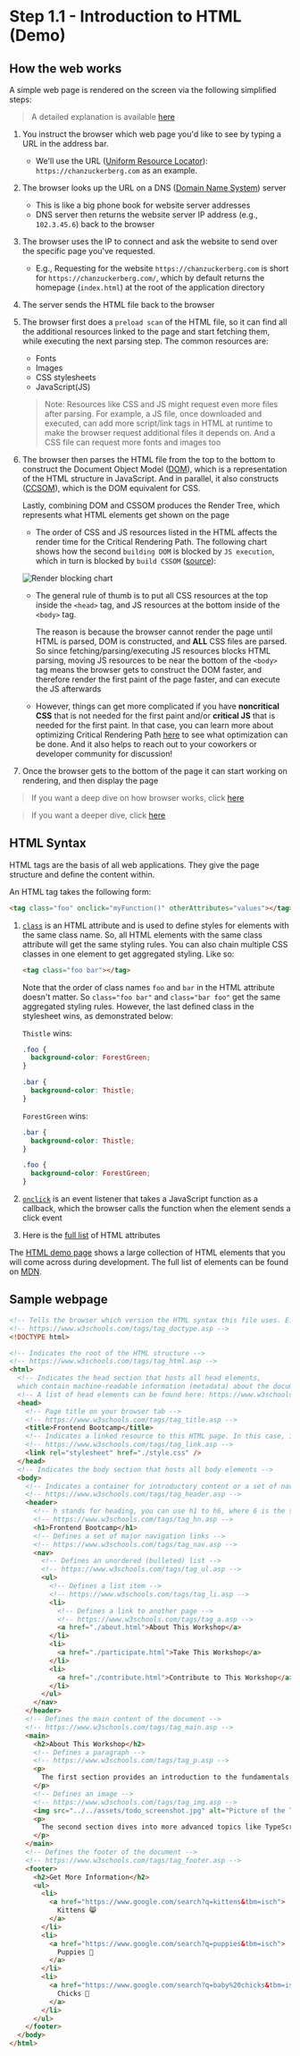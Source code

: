 # Step 1.1 - Introduction to HTML (Demo)

## How the web works

A simple web page is rendered on the screen via the following simplified steps:

> A detailed explanation is available [here](https://github.com/alex/what-happens-when)

1. You instruct the browser which web page you'd like to see by typing a URL in the address bar.

   - We'll use the URL ([Uniform Resource Locator](https://en.wikipedia.org/wiki/URL)): `https://chanzuckerberg.com` as an example.

2. The browser looks up the URL on a DNS ([Domain Name System](https://en.wikipedia.org/wiki/Domain_Name_System)) server

   - This is like a big phone book for website server addresses
   - DNS server then returns the website server IP address (e.g., `102.3.45.6`) back to the browser

3. The browser uses the IP to connect and ask the website to send over the specific page you've requested.

   - E.g., Requesting for the website `https://chanzuckerberg.com` is short for `https://chanzuckerberg.com/`, which by default returns the homepage (`index.html`) at the root of the application directory

4. The server sends the HTML file back to the browser

5. The browser first does a `preload scan` of the HTML file, so it can find all the additional resources linked to the page and start fetching them, while executing the next parsing step. The common resources are:

   - Fonts
   - Images
   - CSS stylesheets
   - JavaScript(JS)

   > Note: Resources like CSS and JS might request even more files after parsing. For example, a JS file, once downloaded and executed, can add more script/link tags in HTML at runtime to make the browser request additional files it depends on. And a CSS file can request more fonts and images too

6. The browser then parses the HTML file from the top to the bottom to construct the Document Object Model ([DOM](https://developer.mozilla.org/en-US/docs/Web/API/Document_Object_Model/Introduction)), which is a representation of the HTML structure in JavaScript. And in parallel, it also constructs ([CCSOM](https://developer.mozilla.org/en-US/docs/Web/API/CSS_Object_Model)), which is the DOM equivalent for CSS.

   Lastly, combining DOM and CSSOM produces the Render Tree, which represents what HTML elements get shown on the page

   - The order of CSS and JS resources listed in the HTML affects the render time for the Critical Rendering Path. The following chart shows how the second `building DOM` is blocked by `JS execution`, which in turn is blocked by `build CSSOM` ([source](https://hacks.mozilla.org/2017/09/building-the-dom-faster-speculative-parsing-async-defer-and-preload/)):

   ![Render blocking chart](https://2r4s9p1yi1fa2jd7j43zph8r-wpengine.netdna-ssl.com/files/2017/09/blocking-bold@2x-1.png)

   - The general rule of thumb is to put all CSS resources at the top inside the `<head>` tag, and JS resources at the bottom inside of the `<body>` tag.

     The reason is because the browser cannot render the page until HTML is parsed, DOM is constructed, and **ALL** CSS files are parsed. So since fetching/parsing/executing JS resources blocks HTML parsing, moving JS resources to be near the bottom of the `<body>` tag means the browser gets to construct the DOM faster, and therefore render the first paint of the page faster, and can execute the JS afterwards

   - However, things can get more complicated if you have **noncritical CSS** that is not needed for the first paint and/or **critical JS** that is needed for the first paint. In that case, you can learn more about optimizing Critical Rendering Path [here](https://hacks.mozilla.org/2017/09/building-the-dom-faster-speculative-parsing-async-defer-and-preload/) to see what optimization can be done. And it also helps to reach out to your coworkers or developer community for discussion!

7. Once the browser gets to the bottom of the page it can start working on rendering, and then display the page

> If you want a deep dive on how browser works, click [here](https://blog.logrocket.com/how-browser-rendering-works-behind-the-scenes-6782b0e8fb10/)

> If you want a deeper dive, click [here](https://www.html5rocks.com/en/tutorials/internals/howbrowserswork)

## HTML Syntax

HTML tags are the basis of all web applications. They give the page structure and define the content within.

An HTML tag takes the following form:

```html
<tag class="foo" onclick="myFunction()" otherAttributes="values"></tag>
```

1. [`class`](https://www.w3schools.com/html/html_classes.asp) is an HTML attribute and is used to define styles for elements with the same class name. So, all HTML elements with the same class attribute will get the same styling rules. You can also chain multiple CSS classes in one element to get aggregated styling. Like so:

   ```html
   <tag class="foo bar"></tag>
   ```

   Note that the order of class names `foo` and `bar` in the HTML attribute doesn't matter. So `class="foo bar"` and `class="bar foo"` get the same aggregated styling rules. However, the last defined class in the stylesheet wins, as demonstrated below:

   `Thistle` wins:

   ```css
   .foo {
     background-color: ForestGreen;
   }

   .bar {
     background-color: Thistle;
   }
   ```

   `ForestGreen` wins:

   ```css
   .bar {
     background-color: Thistle;
   }

   .foo {
     background-color: ForestGreen;
   }
   ```

2. [`onclick`](https://www.w3schools.com/tags/ev_onclick.asp) is an event listener that takes a JavaScript function as a callback, which the browser calls the function when the element sends a click event

3. Here is the [full list](https://www.w3schools.com/tags/ref_attributes.asp) of HTML attributes

The [HTML demo page](https://microsoft.github.io/frontend-bootcamp/step1-01/demo) shows a large collection of HTML elements that you will come across during development. The full list of elements can be found on [MDN](https://developer.mozilla.org/en-US/docs/Web/HTML/Element).

## Sample webpage

```html
<!-- Tells the browser which version the HTML syntax this file uses. E.g., HTML5 -->
<!-- https://www.w3schools.com/tags/tag_doctype.asp -->
<!DOCTYPE html>

<!-- Indicates the root of the HTML structure -->
<!-- https://www.w3schools.com/tags/tag_html.asp -->
<html>
  <!-- Indicates the head section that hosts all head elements,
  which contain machine-readable information (metadata) about the document -->
  <!-- A list of head elements can be found here: https://www.w3schools.com/tags/tag_head.asp -->
  <head>
    <!-- Page title on your browser tab -->
    <!-- https://www.w3schools.com/tags/tag_title.asp -->
    <title>Frontend Bootcamp</title>
    <!-- Indicates a linked resource to this HTML page. In this case, it's a CSS file -->
    <!-- https://www.w3schools.com/tags/tag_link.asp -->
    <link rel="stylesheet" href="./style.css" />
  </head>
  <!-- Indicates the body section that hosts all body elements -->
  <body>
    <!-- Indicates a container for introductory content or a set of navigational links -->
    <!-- https://www.w3schools.com/tags/tag_header.asp -->
    <header>
      <!-- h stands for heading, you can use h1 to h6, where 6 is the smallest size -->
      <!-- https://www.w3schools.com/tags/tag_hn.asp -->
      <h1>Frontend Bootcamp</h1>
      <!-- Defines a set of major navigation links -->
      <!-- https://www.w3schools.com/tags/tag_nav.asp -->
      <nav>
        <!-- Defines an unordered (bulleted) list -->
        <!-- https://www.w3schools.com/tags/tag_ul.asp -->
        <ul>
          <!-- Defines a list item -->
          <!-- https://www.w3schools.com/tags/tag_li.asp -->
          <li>
            <!-- Defines a link to another page -->
            <!-- https://www.w3schools.com/tags/tag_a.asp -->
            <a href="./about.html">About This Workshop</a>
          </li>
          <li>
            <a href="./participate.html">Take This Workshop</a>
          </li>
          <li>
            <a href="./contribute.html">Contribute to This Workshop</a>
          </li>
        </ul>
      </nav>
    </header>
    <!-- Defines the main content of the document -->
    <!-- https://www.w3schools.com/tags/tag_main.asp -->
    <main>
      <h2>About This Workshop</h2>
      <!-- Defines a paragraph -->
      <!-- https://www.w3schools.com/tags/tag_p.asp -->
      <p>
        The first section provides an introduction to the fundamentals of the web: HTML, CSS and JavaScript.
      </p>
      <!-- Defines an image -->
      <!-- https://www.w3schools.com/tags/tag_img.asp -->
      <img src="../../assets/todo_screenshot.jpg" alt="Picture of the Todo App we will build" />
      <p>
        The second section dives into more advanced topics like TypeScript, testing, and state management.
      </p>
    </main>
    <!-- Defines the footer of the document -->
    <!-- https://www.w3schools.com/tags/tag_footer.asp -->
    <footer>
      <h2>Get More Information</h2>
      <ul>
        <li>
          <a href="https://www.google.com/search?q=kittens&tbm=isch">
            Kittens 😸
          </a>
        </li>
        <li>
          <a href="https://www.google.com/search?q=puppies&tbm=isch">
            Puppies 🐶
          </a>
        </li>
        <li>
          <a href="https://www.google.com/search?q=baby%20chicks&tbm=isch">
            Chicks 🐤
          </a>
        </li>
      </ul>
    </footer>
  </body>
</html>
```
